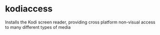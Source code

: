 # kodiaccess
Installs the Kodi screen reader, providing cross platform non-visual access to many different types of media
